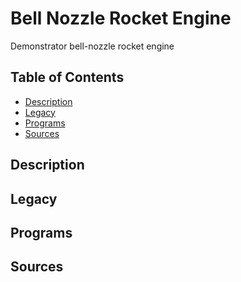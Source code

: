 # Bell Nozzle Rocket Engine

Demonstrator bell-nozzle rocket engine

## Table of Contents
 - [Description](#description)
 - [Legacy](#legacy)
 - [Programs](#programs)
 - [Sources](#sources)
## Description



## Legacy



## Programs



## Sources

